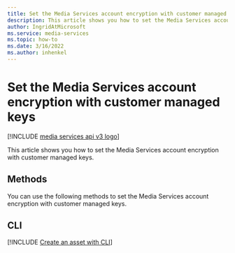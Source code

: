 ```yaml
---
title: Set the Media Services account encryption with customer managed keys
description: This article shows you how to set the Media Services account encryption with customer managed keys.
author: IngridAtMicrosoft
ms.service: media-services
ms.topic: how-to
ms.date: 3/16/2022
ms.author: inhenkel
---
```


# Set the Media Services account encryption with customer managed keys

[!INCLUDE [media services api v3 logo](./includes/v3-hr.md)]

This article shows you how to set the Media Services account encryption with customer managed keys.

## Methods

You can use the following methods to set the Media Services account encryption with customer managed keys.

## CLI

[!INCLUDE [Create an asset with CLI](./includes/task-set-account-encryption-customer-managed-key-cli.md)]